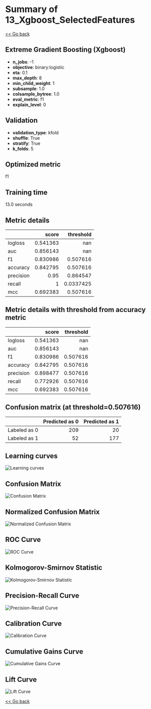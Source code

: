 # Summary of 13_Xgboost_SelectedFeatures

[<< Go back](../README.md)


## Extreme Gradient Boosting (Xgboost)
- **n_jobs**: -1
- **objective**: binary:logistic
- **eta**: 0.1
- **max_depth**: 8
- **min_child_weight**: 1
- **subsample**: 1.0
- **colsample_bytree**: 1.0
- **eval_metric**: f1
- **explain_level**: 0

## Validation
 - **validation_type**: kfold
 - **shuffle**: True
 - **stratify**: True
 - **k_folds**: 5

## Optimized metric
f1

## Training time

13.0 seconds

## Metric details
|           |    score |   threshold |
|:----------|---------:|------------:|
| logloss   | 0.541363 | nan         |
| auc       | 0.856143 | nan         |
| f1        | 0.830986 |   0.507616  |
| accuracy  | 0.842795 |   0.507616  |
| precision | 0.95     |   0.864547  |
| recall    | 1        |   0.0337425 |
| mcc       | 0.692383 |   0.507616  |


## Metric details with threshold from accuracy metric
|           |    score |   threshold |
|:----------|---------:|------------:|
| logloss   | 0.541363 |  nan        |
| auc       | 0.856143 |  nan        |
| f1        | 0.830986 |    0.507616 |
| accuracy  | 0.842795 |    0.507616 |
| precision | 0.898477 |    0.507616 |
| recall    | 0.772926 |    0.507616 |
| mcc       | 0.692383 |    0.507616 |


## Confusion matrix (at threshold=0.507616)
|              |   Predicted as 0 |   Predicted as 1 |
|:-------------|-----------------:|-----------------:|
| Labeled as 0 |              209 |               20 |
| Labeled as 1 |               52 |              177 |

## Learning curves
![Learning curves](learning_curves.png)
## Confusion Matrix

![Confusion Matrix](confusion_matrix.png)


## Normalized Confusion Matrix

![Normalized Confusion Matrix](confusion_matrix_normalized.png)


## ROC Curve

![ROC Curve](roc_curve.png)


## Kolmogorov-Smirnov Statistic

![Kolmogorov-Smirnov Statistic](ks_statistic.png)


## Precision-Recall Curve

![Precision-Recall Curve](precision_recall_curve.png)


## Calibration Curve

![Calibration Curve](calibration_curve_curve.png)


## Cumulative Gains Curve

![Cumulative Gains Curve](cumulative_gains_curve.png)


## Lift Curve

![Lift Curve](lift_curve.png)



[<< Go back](../README.md)

